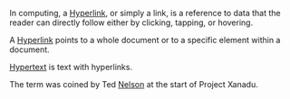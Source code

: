 In computing, a [Hyperlink](hyperlink.md), or simply a link, is a reference to data that the
reader can directly follow either by clicking, tapping, or hovering.

A [Hyperlink](hyperlink.md) points to a whole document or to a specific element within a document.

[Hypertext](hypertext.md) is text with hyperlinks.

The term was coined by Ted [Nelson](nelson.md) at the start of Project Xanadu.
